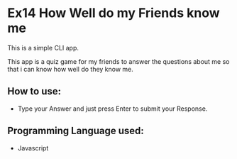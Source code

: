 # Ex14 How Well do my Friends know me

This is a simple CLI app.

This app is a quiz game for my friends to answer the questions about me so that i can know how well do they know me.

## How to use:

- Type your Answer and just press Enter to submit your Response.

## Programming Language used:

- Javascript
